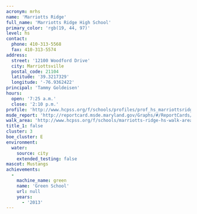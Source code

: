 ```yaml
---
acronym: mrhs
name: 'Marriotts Ridge'
full_name: 'Marriotts Ridge High School'
primary_color: 'rgb(19, 44, 97)'
level: hs
contact:
  phone: 410-313-5568
  fax: 410-313-5574
address:
  street: '12100 Woodford Drive'
  city: Marriottsville
  postal_code: 21104
  latitude: '39.3217329'
  longitude: '-76.9362422'
principal: 'Tammy Goldeisen'
hours:
  open: '7:25 a.m.'
  close: '2:10 p.m.'
profile: 'http://www.hcpss.org/f/schools/profiles/prof_hs_marriottsridge.pdf'
msde_report: 'http://reportcard.msde.maryland.gov/Graphs/#/ReportCards/ReportCardSchool/1//1/13/0308/'
walk_area: 'http://www.hcpss.org/f/schools/marriotts-ridge-hs-walk-area.pdf'
title_1: false
cluster: 3
boe_cluster: E
environment:
  water:
    source: city
    extended_testing: false
mascot: Mustangs
achievements:
  -
    machine_name: green
    name: 'Green School'
    url: null
    years:
      - '2013'
---
```

